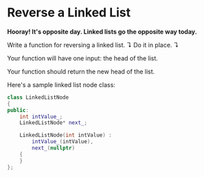 # Reverse a Linked List

**Hooray! It's opposite day. Linked lists go the opposite way today.**

Write a function for reversing a linked list. ↴ Do it in place. ↴

Your function will have one input: the head of the list.

Your function should return the new head of the list.

Here's a sample linked list node class:

```cpp
class LinkedListNode
{
public:
    int intValue_;
    LinkedListNode* next_;

    LinkedListNode(int intValue) :
        intValue_(intValue),
        next_(nullptr)
    {
    }
};
```